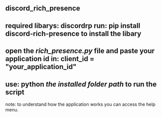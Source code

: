 discord_rich_presence
----------------------------------------------------------------------
required libarys: discordrp
run: pip install discord-rich-presence to install the libary
----------------------------------------------------------------------
open the *rich_presence.py* file and paste your application id in: client_id = "your_application_id"
----------------------------------------------------------------------
use: python *the installed folder path* to run the script
----------------------------------------------------------------------
note: to understand how the application works you can access the help menu.
